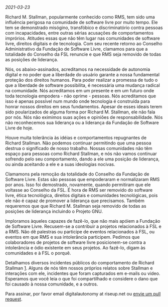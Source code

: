 *2021-03-23*

Richard M. Stallman, popularmente conhecido como RMS, tem sido uma influência perigosa na comunidade de software livre por muito tempo. Ele tem se demonstrado misógino, transfóbico e discriminatório contra pessoas com incapacidades, entre outras sérias acusações de comportamentos imprórios. Atitudes essas que não têm lugar nas comunidades de software livre, direitos digitais e de tecnologia. Com seu recente retorno ao Conselho Administrativo da Fundação de Software Livre, clamamos para que a totalidade do Conselho da FSL renuncie e que RMS seja removido de todas as posições de liderança.

Nós, os abaixo-assinados, acreditamos na necessidade de autonomia digital e no poder que a liberdade do usuário garante a nossa fundamental proteção dos direitos humanos. Para poder realizar a promessa de tudo o que a liberdade de software possibilita, é necessária uma mudança radical na comunidade. Nós acreditamos em um presente e em um futuro onde toda tecnologia empodera - não oprime - pessoas. Nós acreditamos que isso é apenas possível num mundo onde tecnologia é construída para honrar nossos direitos em seus fundamentos. Apesar de esses ideais terem sido poularizados de alguma forma por Richard M. Stallman, ele não fala por nós. Nós não eximimos suas ações e opiniões de responsabilidade. Nós não reconhecemos sua liderança ou a liderança da Fundação de Software Livre de hoje.

Houve muita tolerância às idéias e comportamentos repugnantes de Richard Stallman. Não podemos continuar permitindo que uma pessoa destrua o significado de nosso trabalho. Nossas comunidades não têm espaço para pessoas como Richard Stallman, e nós não vamos continuar sofrendo pelo seu comportamento, dando a ele uma posição de liderança, ou ainda aceitando a ele e a suas ideologias nocivas.

Clamamons pela remoção da totalidade do Conselho da Fundação de Software Livre. Estas são pessoas que empoderaram e normalizaram RMS por anos. Isso foi demostrado, novamente, quando permitiram que ele voltasse ao Conselho da FSL. É hora de RMS ser removido do software livre, ética tecnológica, direitos digitais e comunidades tecnológicas, pois ele não é capaz de promover a liderança que precisamos. Também requeremos que que Richard M. Stallman seja removido de todas as posições de liderança incluindo o Projeto GNU.

Imploramos àqueles capazes de fazê-lo, que não mais apóiem a Fundação de Software Livre. Recusem-se a contribuir a projetos relacionados à FSL e a RMS. Não dê palestras ou participe de eventos relacionados à FSL, ou eventos em que RMS e sua intolerância participem. Pedimos que colaboradores de projetos de software livre posicionem-se contra a intolerância e ódio existente em seus projetos. Ao fazê-lo, digam às comunidades e à FSL o porquê.

Detalhamos diversos incidentes públicos do comportamento de Richard Stallman [1]. Alguns de nós têm nossos próprios relatos sobre Stallman e interações com ele, incidentes que foram capturados em e-mails ou video. Esperamos que você leia o que foi compartilhado e considere o dano que foi causado à nossa comunidade, e a outros.

[1]: https://rms-open-letter.github.io/appendix

Para assinar, por favor email digitalautonomy at riseup.net ou [envie um pull request](https://github.com/rms-open-letter/rms-open-letter.github.io/pulls).
